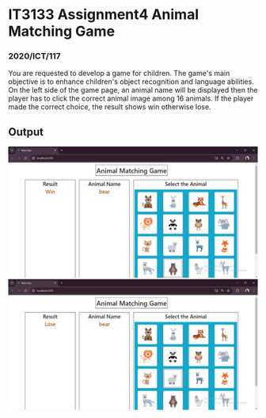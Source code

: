 # IT3133 Assignment4 Animal Matching Game
### 2020/ICT/117
You are requested to develop a game for children. The game's main objective is to enhance children's object recognition and language abilities. On the left side of the game page, an animal name will be displayed then the player has to click the correct animal image among 16 animals. If the player made the correct choice, the result shows win otherwise lose.

## Output
![Output_Win](./output/Output_Win.png)
![Output_Lose](./output/Output_Lose.png)
